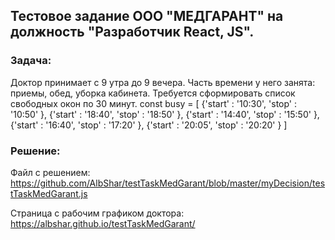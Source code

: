 ## Тестовое задание ООО "МЕДГАРАНТ" на должность "Разработчик React, JS".

### Задача: 
Доктор принимает с 9 утра до 9 вечера.
Часть времени у него занята: приемы, обед, уборка кабинета.
Требуется сформировать список свободных окон по 30 минут.
const busy = [
{'start' : '10:30',
'stop' : '10:50'
},
{'start' : '18:40',
'stop' : '18:50'
},
{'start' : '14:40',
'stop' : '15:50'
},
{'start' : '16:40',
'stop' : '17:20'
},
{'start' : '20:05',
'stop' : '20:20'
}
]

### Решение:
Файл с решением: https://github.com/AlbShar/testTaskMedGarant/blob/master/myDecision/testTaskMedGarant.js

Страница с рабочим графиком доктора:  https://albshar.github.io/testTaskMedGarant/ 
